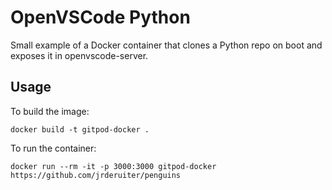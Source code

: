 # OpenVSCode Python

Small example of a Docker container that clones a Python repo on boot and exposes it in openvscode-server.

## Usage

To build the image:

```
docker build -t gitpod-docker .
```

To run the container:

```
docker run --rm -it -p 3000:3000 gitpod-docker https://github.com/jrderuiter/penguins
```
